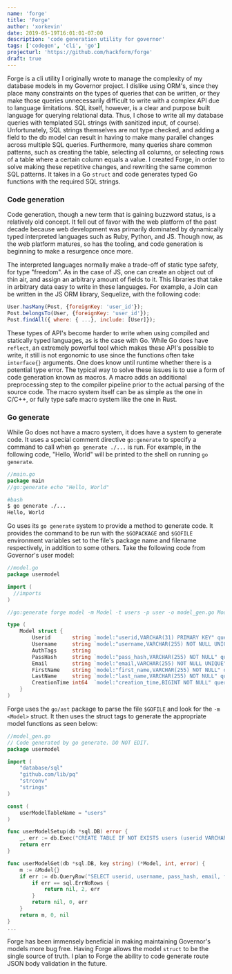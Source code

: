 ```yaml
---
name: 'forge'
title: 'Forge'
author: 'xorkevin'
date: 2019-05-19T16:01:01-07:00
description: 'code generation utility for governor'
tags: ['codegen', 'cli', 'go']
projecturl: 'https://github.com/hackform/forge'
draft: true
---
```


Forge is a cli utility I originally wrote to manage the complexity of my
database models in my Governor project. I dislike using ORM's, since they place
many constraints on the types of queries that can be written, or they make
those queries unnecessarily difficult to write with a complex API due to
language limitations. SQL itself, however, is a clear and purpose built
language for querying relational data. Thus, I chose to write all my database
queries with templated SQL strings (with sanitized input, of course).
Unfortunately, SQL strings themselves are not type checked, and adding a field
to the db model can result in having to make many parallel changes across
multiple SQL queries. Furthermore, many queries share common patterns, such as
creating the table, selecting all columns, or selecting rows of a table where a
certain column equals a value. I created Forge, in order to solve making these
repetitive changes, and rewriting the same common SQL patterns. It takes in a
Go `struct` and code generates typed Go functions with the required SQL
strings.

### Code generation

Code generation, though a new term that is gaining buzzword status, is a
relatively old concept. It fell out of favor with the web platform of the past
decade because web development was primarily dominated by dynamically typed
interpreted languages such as Ruby, Python, and JS. Though now, as the web
platform matures, so has the tooling, and code generation is beginning to make
a resurgence once more.

The interpreted languages normally make a trade-off of static type safety, for
type "freedom". As in the case of JS, one can create an object out of thin air,
and assign an arbitrary amount of fields to it. This libraries that take in
arbitrary data easy to write in these languages. For example, a Join can be
written in the JS ORM library, Sequelize, with the following code:

```js
User.hasMany(Post, {foreignKey: 'user_id'});
Post.belongsTo(User, {foreignKey: 'user_id'});
Post.findAll({ where: { ...}, include: [User]});
```

These types of API's become harder to write when using compiled and statically
typed languages, as is the case with Go. While Go does have `reflect`, an
extremely powerful tool which makes these API's possible to write, it still is
not ergonomic to use since the functions often take `interface{}` arguments.
One does know until runtime whether there is a potential type error. The
typical way to solve these issues is to use a form of code generation known as
macros. A macro adds an additional preprocessing step to the compiler pipeline
prior to the actual parsing of the source code. The macro system itself can be
as simple as the one in C/C++, or fully type safe macro system like the one in
Rust.

### Go generate

While Go does not have a macro system, it does have a system to generate code.
It uses a special comment directive `go:generate` to specify a command to call
when `go generate ./...` is run. For example, in the following code, "Hello,
World" will be printed to the shell on running `go generate`.

```go
//main.go
package main
//go:generate echo "Hello, World"
```

```bash
#bash
$ go generate ./...
Hello, World
```

Go uses its `go generate` system to provide a method to generate code. It
provides the command to be run with the `$GOPACKAGE` and `$GOFILE` environment
variables set to the file's package name and filename respectively, in addition
to some others. Take the following code from Governor's user model:

```go
//model.go
package usermodel

import (
  //imports
)

//go:generate forge model -m Model -t users -p user -o model_gen.go Model Info

type (
	Model struct {
		Userid       string `model:"userid,VARCHAR(31) PRIMARY KEY" query:"userid"`
		Username     string `model:"username,VARCHAR(255) NOT NULL UNIQUE" query:"username,get"`
		AuthTags     string
		PassHash     string `model:"pass_hash,VARCHAR(255) NOT NULL" query:"pass_hash"`
		Email        string `model:"email,VARCHAR(255) NOT NULL UNIQUE" query:"email,get"`
		FirstName    string `model:"first_name,VARCHAR(255) NOT NULL" query:"first_name"`
		LastName     string `model:"last_name,VARCHAR(255) NOT NULL" query:"last_name"`
		CreationTime int64  `model:"creation_time,BIGINT NOT NULL" query:"creation_time"`
	}
)
```

Forge uses the `go/ast` package to parse the file `$GOFILE` and look for the
`-m <Model>` struct. It then uses the struct tags to generate the appropriate model functions as seen below:

```go
//model_gen.go
// Code generated by go generate. DO NOT EDIT.
package usermodel

import (
	"database/sql"
	"github.com/lib/pq"
	"strconv"
	"strings"
)

const (
	userModelTableName = "users"
)

func userModelSetup(db *sql.DB) error {
	_, err := db.Exec("CREATE TABLE IF NOT EXISTS users (userid VARCHAR(31) PRIMARY KEY, username VARCHAR(255) NOT NULL UNIQUE, pass_hash VARCHAR(255) NOT NULL, email VARCHAR(255) NOT NULL UNIQUE, first_name VARCHAR(255) NOT NULL, last_name VARCHAR(255) NOT NULL, creation_time BIGINT NOT NULL);")
	return err
}

func userModelGet(db *sql.DB, key string) (*Model, int, error) {
	m := &Model{}
	if err := db.QueryRow("SELECT userid, username, pass_hash, email, first_name, last_name, creation_time FROM users WHERE userid = $1;", key).Scan(&m.Userid, &m.Username, &m.PassHash, &m.Email, &m.FirstName, &m.LastName, &m.CreationTime); err != nil {
		if err == sql.ErrNoRows {
			return nil, 2, err
		}
		return nil, 0, err
	}
	return m, 0, nil
}
...
```

Forge has been immensely beneficial in making maintaining Governor's models
more bug free. Having Forge allows the model `struct` to be the single source
of truth. I plan to Forge the ability to code generate route JSON body
validation in the future.
